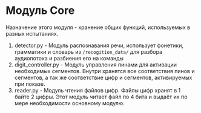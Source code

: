 # Модуль Core
Назначение этого модуля - хранение общих функций, используемых в разных испытаниях.

1. detector.py - Модуль распознавания речи, использует фонетики, грамматики и словарь из `/recogition_data/` для разбора аудиопотока и разбиения его на команды
2. digit_controller.py - Модуль управления пинами для активации необходимых сегментов. Внутри хранятся все соответствия пинов и сегментов, а так же соответствие цифр и сегментов, активируемых при показе.
3. reader.py - Модуль чтения файлов цифр. Файлы цифр хранят в 1 байте 2 цифры. Этот модуль читает файл по 4 бита и выдаёт их по мере необходимости основному модулю.